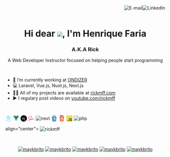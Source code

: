 <a href="https://www.linkedin.com/in/rickmff">
<img align="right" alt="LinkedIn" src="https://img.shields.io/badge/-%20rickmff%20-blue"/>
</a>
<a href="mailto:m.rickmff@gmail.com">
<img align="right" alt="E-mail" src="https://img.shields.io/badge/-%20How%20to%20reach%20me%20-red"/>
</a>
<br/>

<br/>

<h1 align="center">Hi dear <img src="https://raw.githubusercontent.com/kaueMarques/kaueMarques/master/hi.gif" width="30px">, I'm Henrique Faria</h1>
<h3 align="center">A.K.A Rick</h3>
<p align="center">A Web Developer Instructor focused on helping people start programming</p>

<br/>

- 🚀 I’m currently working at [ONDIZER](https://ondizer.com/)
- 💻 Laravel, Vue.js, Nuxt.js, Next.js
- 👨‍💻 All of my projects are available at [rickmff.com](https://rickmff.com)
- ▶️ I regulary post videos on [youtube.com/rickmff](https://youtube.com/rickmff)

<br/>

<p align="left">
<img align="center" src="https://raw.githubusercontent.com/devicons/devicon/master/icons/react/react-original-wordmark.svg" alt="react" width="20" height="20" color="red"/>
<img align="center" src="https://raw.githubusercontent.com/devicons/devicon/master/icons/vuejs/vuejs-original.svg" alt="vue" width="20" height="20" color="red"/>
<img align="center" src="https://raw.githubusercontent.com/devicons/devicon/master/icons/nextjs/nextjs-original.svg" alt="next" width="20" height="20" color="red"/>
<img align="center" src="https://raw.githubusercontent.com/devicons/devicon/master/icons/sass/sass-original.svg" alt="nuxt" width="20" height="20" color="red"/>
<img align="center" src="https://raw.githubusercontent.com/devicons/devicon/master/icons/php/php-original-wordmark.svg" alt="next" width="20" height="20" color="red"/>
<img align="center" src="https://raw.githubusercontent.com/devicons/devicon/master/icons/css3/css3-plain-wordmark.svg" alt="css3"  width="20" height="20"/>
<img align="center" src="https://raw.githubusercontent.com/devicons/devicon/master/icons/html5/html5-original-wordmark.svg" alt="html5"  width="20" height="20"/>
<img align="center" src="https://raw.githubusercontent.com/devicons/devicon/master/icons/javascript/javascript-original.svg" alt="javascript" width="20" height="20"/>
<img align="center" src="	https://raw.githubusercontent.com/jmnote/z-icons/master/svg/php.svg" alt="php" width="20" height="20"/>

align="center">
<img align="center" src="https://github-readme-stats.vercel.app/api?username=rickmff&show_icons=true" alt="rickmff"/> 
</p>

<br/>

<p align="center">
<a href="https://codepen.io/rickmff" target="blank"><img align="center" src="https://cdn.jsdelivr.net/npm/simple-icons@3.0.1/icons/codepen.svg" alt="maykbrito" height="20" width="20" /></a>
<a href="https://twitter.com/rickmff" target="blank"><img align="center" src="https://cdn.jsdelivr.net/npm/simple-icons@3.0.1/icons/twitter.svg" alt="maykbrito" height="20" width="20" /></a>
<a href="https://linkedin.com/in/rickmff" target="blank"><img align="center" src="https://cdn.jsdelivr.net/npm/simple-icons@3.0.1/icons/linkedin.svg" alt="maykbrito" height="20" width="20" /></a>
<a href="https://fb.com/rickmff" target="blank"><img align="center" src="https://cdn.jsdelivr.net/npm/simple-icons@3.0.1/icons/facebook.svg" alt="maykbrito" height="20" width="20" /></a>
<a href="https://instagram.com/rickmff" target="blank"><img align="center" src="https://cdn.jsdelivr.net/npm/simple-icons@3.0.1/icons/instagram.svg" alt="maykbrito" height="20" width="20" /></a>
</p>
